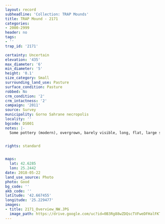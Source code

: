 ```yaml
---
layout: record
subheadline: 'Collection: TRAP Mounds'
title: TRAP Mound - 2171
categories:
- 2000-2999
header: no
tags:
- ''
trap_id: '2171'

certainty: Uncertain
elevation: '435'
max_diameter: '6'
min_diameter: '5'
height: '0.1'
size_category: Small
surrounding_land_use: Pasture
surface_condition: Pasture
robbed: No
crm_condition: '2'
crm_intactness: '2'
campaign: '2011'
source: Survey
municipality: Gorno Sahrane necropolis
locality: ''
bgcode: DS001
notes: |-
  Some pottery (modern), overgrown, barely visible, long, flat, large stones and rose bushes. Worked stone?.


rights: standard


maps:
  lat: 42.6285
  lon: 25.2442
date: 2018-05-22
land_use_source: Photo
photo: Good
bg_code: ''
akb_code: ''
latitude: '42.667455'
longitude: '25.229477'
images:
- title: 2171_Overview_NW.JPG
  image_path: https://drive.google.com/uc?id=0B3Rg88wZDQscTVFweDFHalFKTnc
---
```

